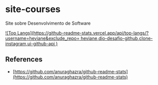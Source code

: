 # site-courses

Site sobre Desenvolvimento de Software

[![Top Langs](https://github-readme-stats.vercel.app/api/top-langs/?username=heviane&exclude_repo=
heviane,dio-desafio-github,clone-instagram,ui-github-api
)](https://github.com/anuraghazra/github-readme-stats)


## References

- [https://github.com/anuraghazra/github-readme-stats](https://github.com/anuraghazra/github-readme-stats)
